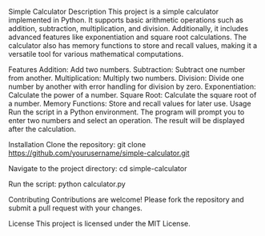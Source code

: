 Simple Calculator
Description
This project is a simple calculator implemented in Python. It supports basic arithmetic operations such as addition, subtraction, multiplication, and division. Additionally, it includes advanced features like exponentiation and square root calculations. The calculator also has memory functions to store and recall values, making it a versatile tool for various mathematical computations.

Features
Addition: Add two numbers.
Subtraction: Subtract one number from another.
Multiplication: Multiply two numbers.
Division: Divide one number by another with error handling for division by zero.
Exponentiation: Calculate the power of a number.
Square Root: Calculate the square root of a number.
Memory Functions: Store and recall values for later use.
Usage
Run the script in a Python environment. The program will prompt you to enter two numbers and select an operation. The result will be displayed after the calculation.

Installation
Clone the repository:
git clone https://github.com/yourusername/simple-calculator.git

Navigate to the project directory:
cd simple-calculator

Run the script:
python calculator.py

Contributing
Contributions are welcome! Please fork the repository and submit a pull request with your changes.

License
This project is licensed under the MIT License.
